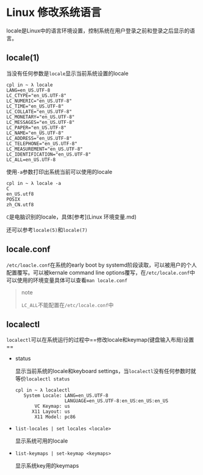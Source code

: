 # Linux 修改系统语言

locale是Linux中的语言环境设置，控制系统在用户登录之前和登录之后显示的语言。

## locale(1)

当没有任何参数是`locale`显示当前系统设置的locale

```
cpl in ~ λ locale
LANG=en_US.UTF-8
LC_CTYPE="en_US.UTF-8"
LC_NUMERIC="en_US.UTF-8"
LC_TIME="en_US.UTF-8"
LC_COLLATE="en_US.UTF-8"
LC_MONETARY="en_US.UTF-8"
LC_MESSAGES="en_US.UTF-8"
LC_PAPER="en_US.UTF-8"
LC_NAME="en_US.UTF-8"
LC_ADDRESS="en_US.UTF-8"
LC_TELEPHONE="en_US.UTF-8"
LC_MEASUREMENT="en_US.UTF-8"
LC_IDENTIFICATION="en_US.UTF-8"
LC_ALL=en_US.UTF-8
```

使用`-a`参数打印出系统当前可以使用的locale

```
cpl in ~ λ locale -a
C
en_US.utf8
POSIX
zh_CN.utf8
```

`C`是电脑识别的locale，具体[参考](Linux 环境变量.md)

还可以参考`locale(5)`和`locale(7)`

## locale.conf

`/etc/loacle.conf`在系统的early boot by systemd阶段读取，可以被用户的个人配置覆写。可以被kernale command line options覆写，在`/etc/locale.conf`中可以使用的环境变量具体可以查看`man locale.conf`

> note
>
> `LC_ALL`不能配置在`/etc/locale.conf`中

## localectl

`localectl`可以在系统运行的过程中==修改locale和keymap(键盘输入布局)设置==

- status

  显示当前系统的locale和keyboard settings，当`localectl`没有任何参数时就等价`localectl status`

  ```
  cpl in ~ λ localectl 
     System Locale: LANG=en_US.UTF-8
                    LANGUAGE=en_US.UTF-8:en_US:en_US:en_US
         VC Keymap: us
        X11 Layout: us
         X11 Model: pc86
  ```

- `list-locales | set locales <locale>`

  显示系统可用的locale

- `list-keymaps | set-keymap <keymaps>`

  显示系统key用的keymaps